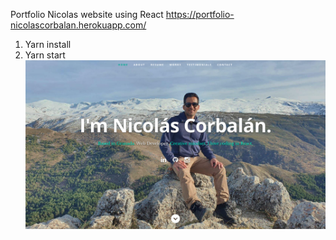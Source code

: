 Portfolio Nicolas website using React
https://portfolio-nicolascorbalan.herokuapp.com/

1. Yarn install
2. Yarn start
   ![Screenshot](resume-screenshot.jpg)
